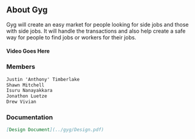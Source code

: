 ## About Gyg

Gyg will create an easy market for people looking for side jobs and those with side
jobs. It will handle the transactions and also help create a safe way for people to find jobs or
workers for their jobs. 

#### Video Goes Here

### Members

```markdown
Justin 'Anthony' Timberlake
Shawn Mitchell
Isuru Nanayakkara
Jonathon Luetze
Drew Vivian
```

### Documentation

```markdown
[Design Document](../gyg/Design.pdf)
```

